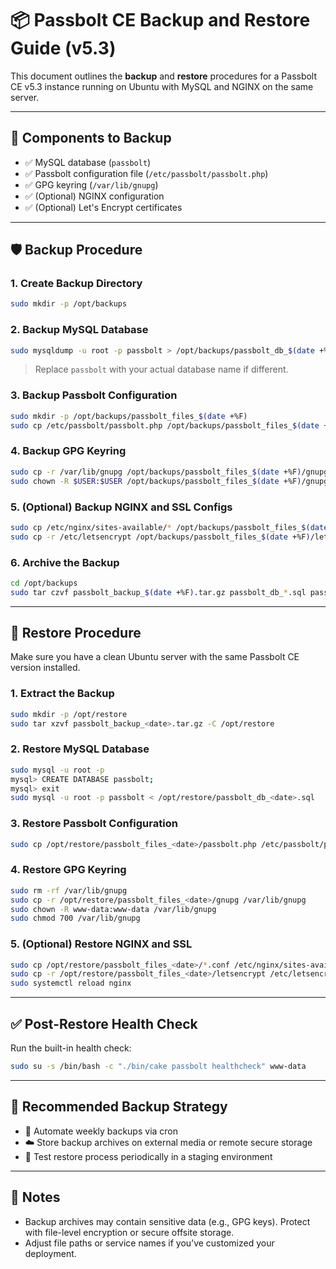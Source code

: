 # 📦 Passbolt CE Backup and Restore Guide (v5.3)

This document outlines the **backup** and **restore** procedures for a Passbolt CE v5.3 instance running on Ubuntu with MySQL and NGINX on the same server.

---

## 🧩 Components to Backup

- ✅ MySQL database (`passbolt`)
- ✅ Passbolt configuration file (`/etc/passbolt/passbolt.php`)
- ✅ GPG keyring (`/var/lib/gnupg`)
- ✅ (Optional) NGINX configuration
- ✅ (Optional) Let's Encrypt certificates

---

## 🛡️ Backup Procedure

### 1. Create Backup Directory
```bash
sudo mkdir -p /opt/backups
```

### 2. Backup MySQL Database
```bash
sudo mysqldump -u root -p passbolt > /opt/backups/passbolt_db_$(date +%F).sql
```

> Replace `passbolt` with your actual database name if different.

### 3. Backup Passbolt Configuration
```bash
sudo mkdir -p /opt/backups/passbolt_files_$(date +%F)
sudo cp /etc/passbolt/passbolt.php /opt/backups/passbolt_files_$(date +%F)/
```

### 4. Backup GPG Keyring
```bash
sudo cp -r /var/lib/gnupg /opt/backups/passbolt_files_$(date +%F)/gnupg
sudo chown -R $USER:$USER /opt/backups/passbolt_files_$(date +%F)/gnupg
```

### 5. (Optional) Backup NGINX and SSL Configs
```bash
sudo cp /etc/nginx/sites-available/* /opt/backups/passbolt_files_$(date +%F)/
sudo cp -r /etc/letsencrypt /opt/backups/passbolt_files_$(date +%F)/letsencrypt
```

### 6. Archive the Backup
```bash
cd /opt/backups
sudo tar czvf passbolt_backup_$(date +%F).tar.gz passbolt_db_*.sql passbolt_files_$(date +%F)/
```

---

## 🔁 Restore Procedure

Make sure you have a clean Ubuntu server with the same Passbolt CE version installed.

### 1. Extract the Backup
```bash
sudo mkdir -p /opt/restore
sudo tar xzvf passbolt_backup_<date>.tar.gz -C /opt/restore
```

### 2. Restore MySQL Database
```bash
sudo mysql -u root -p
mysql> CREATE DATABASE passbolt;
mysql> exit
sudo mysql -u root -p passbolt < /opt/restore/passbolt_db_<date>.sql
```

### 3. Restore Passbolt Configuration
```bash
sudo cp /opt/restore/passbolt_files_<date>/passbolt.php /etc/passbolt/passbolt.php
```

### 4. Restore GPG Keyring
```bash
sudo rm -rf /var/lib/gnupg
sudo cp -r /opt/restore/passbolt_files_<date>/gnupg /var/lib/gnupg
sudo chown -R www-data:www-data /var/lib/gnupg
sudo chmod 700 /var/lib/gnupg
```

### 5. (Optional) Restore NGINX and SSL
```bash
sudo cp /opt/restore/passbolt_files_<date>/*.conf /etc/nginx/sites-available/
sudo cp -r /opt/restore/passbolt_files_<date>/letsencrypt /etc/letsencrypt
sudo systemctl reload nginx
```

---

## ✅ Post-Restore Health Check
Run the built-in health check:
```bash
sudo su -s /bin/bash -c "./bin/cake passbolt healthcheck" www-data
```

---

## 🔄 Recommended Backup Strategy

- 📅 Automate weekly backups via cron
- ☁️ Store backup archives on external media or remote secure storage
- 🧪 Test restore process periodically in a staging environment

---

## 📌 Notes

- Backup archives may contain sensitive data (e.g., GPG keys). Protect with file-level encryption or secure offsite storage.
- Adjust file paths or service names if you’ve customized your deployment.
